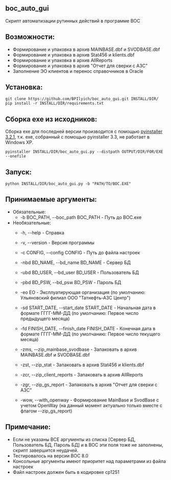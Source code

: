 ## boc_auto_gui

Скрипт автоматизации рутинных действий в программе BOC

## Возможности:
- Формирование и упаковка в архив MAINBASE.dbf и SVODBASE.dbf
- Формирование и упаковка в архив Stat456 и klients.dbf
- Формирование и упаковка в архив AllReports
- Формирование и упаковка в архив "Отчет для сверки с АЗС"
- Заполнение ЭО клиентов и перенос справочников в Oracle

## Установка:
    git clone https://github.com/BPIlyich/boc_auto_gui.git INSTALL/DIR/
    pip install -r INSTALL/DIR/requirements.txt

## Сборка exe из исходников:
Сборка exe для последней версии производится с помощью [pyinstaller 3.2.1](https://pypi.python.org/pypi/PyInstaller/3.2.1), т.к. exe, собранный с помощью pyinstaller 3.3, не работает в Windows XP.

    pyinstaller INSTALL/DIR/boc_auto_gui.py --distpath OUTPUT/DIR/FOR/EXE --onefile

## Запуск:
    python INSTALL/DIR/boc_auto_gui.py -b "PATH/TO/BOC.EXE"

## Принимаемые аргументы:
- Обязательные:
  - -b BOC_PATH, --boc_path BOC_PATH            - Путь до BOC.exe
- Необязательные:
  - -h, --help                                  - Справка
  - -v, --version                               - Версия программы

  - -c CONFIG, --config CONFIG                  - Путь до файла настроек
  - -nbd BD_NAME, --bd_name BD_NAME             - Сервер БД
  - -ubd BD_USER, --bd_user BD_USER             - Пользователь БД
  - -pbd BD_PSW, --bd_psw BD_PSW                - Пароль БД
  - -eo EO                                      - Эксплуатирующая организация (по умолчанию: Ульяновский филиал ООО "Татнефть-АЗС Центр")
  - -sd START_DATE, --start_date START_DATE     - Начальная дата в формате ГГГГ-ММ-ДД (по умолчанию: Первое число предыдущего месяца)
  - -fd FINISH_DATE, --finish_date FINISH_DATE  - Конечная дата в формате ГГГГ-ММ-ДД (по умолчанию: Первое число текущего месяца)
  - -zms, --zip_mainbase_svodbase               - Запаковать в архив MAINBASE.dbf и SVODBASE.dbf
  - -zst, --zip_stat                            - Запаковать в архив Stat456 и klients.dbf
  - -zcr, --zip_client_reports                  - Запаковать в архив AllReports
  - -zgr, --zip_gs_report                       - Запаковать в архив "Отчет для сверки с АЗС"
  - -wow, --with_openway                        - Формирование MainBase и SvodBase с учетом OpenWay (на данный момент актуально только вместе с флагом --zip_gs_report)

## Примечание:
- Если не указаны ВСЕ аргументы из списка [Сервер БД, Пользователь БД, Пароль БД] и в BOC эти поля тоже не заполнены, скрипт завершится неудачей.
- Тестировалось на версии BOC 8.0
- Консольные аргументы имеют приоритет над параметрами из файла настроек
- Файл настроек должен быть в кодировке cp1251